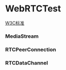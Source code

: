 # WebRTCTest

[W3C标准](https://www.w3.org/TR/webrtc/)

### MediaStream

### RTCPeerConnection

### RTCDataChannel